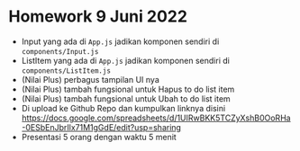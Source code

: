 # Homework 9 Juni 2022

- Input yang ada di `App.js` jadikan komponen sendiri di `components/Input.js`
- ListItem yang ada di `App.js` jadikan komponen sendiri di `components/ListItem.js`
- (Nilai Plus) perbagus tampilan UI nya
- (Nilai Plus) tambah fungsional untuk Hapus to do list item
- (Nilai Plus) tambah fungsional untuk Ubah to do list item
- Di upload ke Github Repo dan kumpulkan linknya disini https://docs.google.com/spreadsheets/d/1UIRwBKK5TCZyXshB0OoRHa-0ESbEnJbrIlx71M1gGdE/edit?usp=sharing
- Presentasi 5 orang dengan waktu 5 menit
